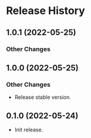# Release History

## 1.0.1 (2022-05-25)
### Other Changes


## 1.0.0 (2022-05-25)
### Other Changes

- Release stable version.

## 0.1.0 (2022-05-24)

- Init release.